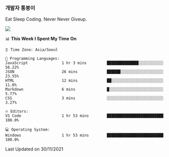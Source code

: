 ### 개발자 통붕이
Eat Sleep Coding.
Never Never Giveup.

<img src="https://github-readme-stats.vercel.app/api/top-langs/?username=tiaz0128&layout=compact" />

<br/>

<!--START_SECTION:waka-->
📊 **This Week I Spent My Time On** 

```text
⌚︎ Time Zone: Asia/Seoul

💬 Programming Languages: 
JavaScript               1 hr 3 mins         ██████████████░░░░░░░░░░░   56.22% 
JSON                     26 mins             ██████░░░░░░░░░░░░░░░░░░░   23.55% 
HTML                     12 mins             ██░░░░░░░░░░░░░░░░░░░░░░░   11.0% 
Markdown                 6 mins              █░░░░░░░░░░░░░░░░░░░░░░░░   5.77% 
CSS                      3 mins              ░░░░░░░░░░░░░░░░░░░░░░░░░   3.27%

🔥 Editors: 
VS Code                  1 hr 53 mins        █████████████████████████   100.0%

💻 Operating System: 
Windows                  1 hr 53 mins        █████████████████████████   100.0%

```


 Last Updated on 30/11/2021
<!--END_SECTION:waka-->
